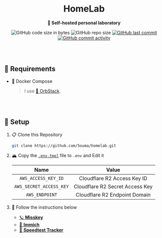 <h1 align="center">HomeLab</h1>

<div align="center">

**🥼 Self-hosted personal laboratory**

![GitHub code size in bytes](https://img.shields.io/github/languages/code-size/5ouma/homelab?style=flat-square)
![GitHub repo size](https://img.shields.io/github/repo-size/5ouma/homelab?style=flat-square)
[![GitHub last commit](https://img.shields.io/github/last-commit/5ouma/homelab?style=flat-square)](https://github.com/5ouma/homelab/commit/HEAD)
[![GitHub commit activity](https://img.shields.io/github/commit-activity/m/5ouma/homelab?style=flat-square)](https://github.com/5ouma/homelab/commits/main)

</div>

<br /><br />

## 🔐 Requirements

- 🐳 Docker Compose

  > I use [🔮 OrbStack](https://orbstack.dev).

<br /><br />

## 🔧 Setup

1. 📋 Clone this Repository

   ```sh
   git clone https://github.com/5ouma/homelab.git
   ```

2. 🏔️ Copy the [`.env.tmpl`](../.env.tmpl) file to `.env` and Edit it

   |          Name           |              Value              |
   | :---------------------: | :-----------------------------: |
   |   `AWS_ACCESS_KEY_ID`   |   Cloudflare R2 Access Key ID   |
   | `AWS_SECRET_ACCESS_KEY` | Cloudflare R2 Secret Access Key |
   |     `AWS_ENDPOINT`      |  Cloudflare R2 Endpoint Domain  |

3. 📝 Follow the instructions below

   - [🪐 **Misskey**](../misskey)
   - [🌸 **Immich**](../immich)
   - [🐇 **Speedtest Tracker**](../speedtest-tracker)
